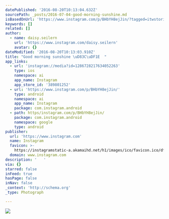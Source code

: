 ```yaml
---
datePublished: '2016-08-20T10:13:04.632Z'
sourcePath: _posts/2016-07-04-good-morning-sunshine.md
isBasedOnUrl: 'https://www.instagram.com/p/BHbYH8ejJin/?tagged=itwstories'
keywords: []
related: []
author:
  - name: daisy.seilern
    url: 'https://www.instagram.com/daisy.seilern'
    avatar: {}
dateModified: '2016-08-20T10:13:03.910Z'
title: "Good morning sunshine \uD83C\uDF1E  "
app_links:
  - url: 'instagram://media?id=1286728217634052263'
    type: ios
    namespace: ai
    app_name: Instagram
    app_store_id: '389801252'
  - url: 'https://www.instagram.com/p/BHbYH8ejJin/'
    type: android
    namespace: ai
    app_name: Instagram
    package: com.instagram.android
  - path: https/instagram.com/p/BHbYH8ejJin/
    package: com.instagram.android
    namespace: google
    type: android
publisher:
  url: 'https://www.instagram.com'
  name: Instagram
  favicon: >-
    https://instagramstatic-a.akamaihd.net/h1/images/ico/favicon.ico/dfa85bb1fd63.ico
  domain: www.instagram.com
description: '   '
via: {}
starred: false
inFeed: true
hasPage: false
inNav: false
_context: 'http://schema.org'
_type: Photograph

---
```

![   ](https://imgflo.herokuapp.com/graph/vahj1ThiexotieMo/0dfdf4162228a50e51e0141bef19ab1d/croprotate.jpg?cropheight=440&cropwidth=640&degrees=0&input=https%3A%2F%2Fscontent.cdninstagram.com%2Ft51.2885-15%2Fs640x640%2Fsh0.08%2Fe35%2F13525478_157177651359687_230207497_n.jpg%3Fig_cache_key%3DMTI4NjcyODIxNzYzNDA1MjI2Mw%253D%253D.2&x=0&y=96)